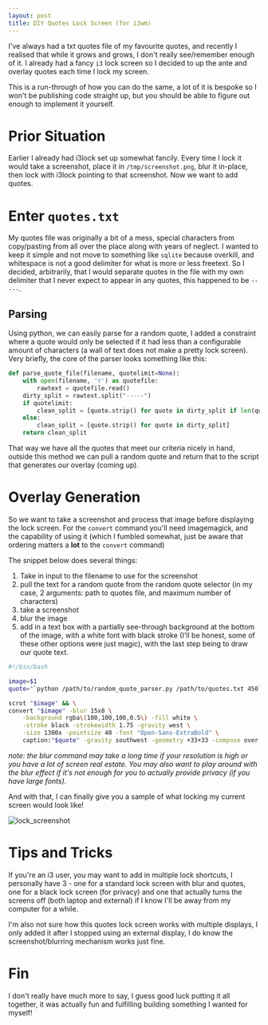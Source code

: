 ```yaml
---
layout: post
title: DIY Quotes Lock Screen (for i3wm)
---
```


I've always had a txt quotes file of my favourite quotes, and recently I realised that while it grows and grows, I don't really see/remember enough of it. I already had a fancy `i3` lock screen so I decided to up the ante and overlay quotes each time I lock my screen.

This is a run-through of how you can do the same, a lot of it is bespoke so I won't be publishing code straight up, but you should be able to figure out enough to implement it yourself.

# Prior Situation

Earlier I already had i3lock set up somewhat fancily. Every time I lock it would take a screenshot, place it in `/tmp/screenshot.png`, blur it in-place, then lock with i3lock pointing to that screenshot. Now we want to add quotes.

# Enter `quotes.txt`

My quotes file was originally a bit of a mess, special characters from copy/pasting from all over the place along with years of neglect. I wanted to keep it simple and not move to something like `sqlite` because overkill, and whitespace is not a good delimiter for what is more or less freetext. So I decided, arbitrarily, that I would separate quotes in the file with my own delimiter that I never expect to appear in any quotes, this happened to be `-----`.

## Parsing

Using python, we can easily parse for a random quote, I added a constraint where a quote would only be selected if it had less than a configurable amount of characters (a wall of text does not make a pretty lock screen). Very briefly, the core of the parser looks something like this:

```python
def parse_quote_file(filename, quotelimit=None):
    with open(filename, 'r') as quotefile:
        rawtext = quotefile.read()
    dirty_split = rawtext.split("-----")
    if quotelimit:
        clean_split = [quote.strip() for quote in dirty_split if len(quote.strip()) <= quotelimit]
    else:
        clean_split = [quote.strip() for quote in dirty_split]
    return clean_split

```

That way we have all the quotes that meet our criteria nicely in hand, outside this method we can pull a random quote and return that to the script that generates our overlay (coming up).

# Overlay Generation

So we want to take a screenshot and process that image before displaying the lock screen. For the `convert` command you'll need imagemagick, and the capability of using it (which I fumbled somewhat, just be aware that ordering matters a **lot** to the `convert` command)

The snippet below does several things:
1. Take in input to the filename to use for the screenshot
1. pull the text for a random quote from the random quote selector (in my case, 2 arguments: path to quotes file, and maximum number of characters)
1. take a screenshot
1. blur the image
1. add in a text box with a partially see-through background at the bottom of the image, with a white font with black stroke (I'll be honest, some of these other options were just magic), with the last step being to draw our quote text.

```bash
#!/bin/bash

image=$1
quote="`python /path/to/random_quote_parser.py /path/to/quotes.txt 450`"

scrot "$image" && \
convert "$image" -blur 15x8 \
    -background rgba\(100,100,100,0.5\) -fill white \
    -stroke black -strokewidth 1.75 -gravity west \
    -size 1300x -pointsize 40 -font "Open-Sans-ExtraBold" \
    caption:"$quote" -gravity southwest -geometry +33+33 -compose over -composite "$image"
```

*note: the blur command may take a long time if your resolution is high or you have a lot of screen real estate. You may also want to play around with the blur effect if it's not enough for you to actually provide privacy (if you have large fonts).*

And with that, I can finally give you a sample of what locking my current screen would look like!

![lock_screenshot](http://arahayrabedian.github.io/images/2018-01-28/lock_screenshot.png)

# Tips and Tricks

If you're an i3 user, you may want to add in multiple lock shortcuts, I personally have 3 - one for a standard lock screen with blur and quotes, one for a black lock screen (for privacy) and one that actually turns the screens off (both laptop and external) if I know I'll be away from my computer for a while.

I'm also not sure how this quotes lock screen works with multiple displays, I only added it after I stopped using an external display, I do know the screenshot/blurring mechanism works just fine.

# Fin

I don't really have much more to say, I guess good luck putting it all together, it was actually fun and fulfilling building something I wanted for myself!
